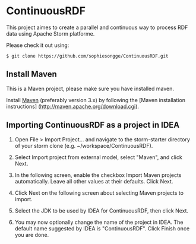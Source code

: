 # ContinuousRDF

This project aimes to create a parallel and continuous way to process RDF data using Apache Storm platforme. 

Please check it out using:
```
$ git clone https://github.com/sophiesongge/ContinuousRDF.git
```
Install Maven
-------------

This is a Maven project, please make sure you have installed maven.

Install [Maven](http://maven.apache.org/) (preferably version 3.x) by following the [Maven installation instructions] (http://maven.apache.org/download.cgi).

Importing ContinuousRDF as a project in IDEA
--------------------------------------------

1. Open File > Import Project... and navigate to the storm-starter directory of your storm clone (e.g. ~/workspace/ContinuousRDF).

2. Select Import project from external model, select "Maven", and click Next.

3. In the following screen, enable the checkbox Import Maven projects automatically. Leave all other values at their defaults. Click Next.

4. Click Next on the following screen about selecting Maven projects to import.

5. Select the JDK to be used by IDEA for ContinuousRDF, then click Next.

6. You may now optionally change the name of the project in IDEA. The default name suggested by IDEA is "ContinuousRDF". Click Finish once you are done.
